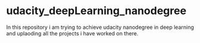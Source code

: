 # udacity_deepLearning_nanodegree
In this repository i am trying to achieve udacity nanodegree in deep learning and uplaoding all the projects i have worked on there.
